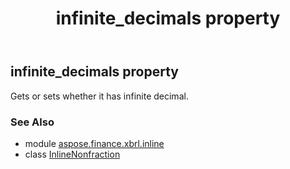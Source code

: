 ﻿---
title: infinite_decimals property
second_title: Aspose.Finance for Python via .NET API References
description: 
type: docs
weight: 70
url: /python-net/aspose.finance.xbrl.inline/inlinenonfraction/infinite_decimals/
is_root: false
---

## infinite_decimals property


Gets or sets whether it has infinite decimal.

### See Also
* module [aspose.finance.xbrl.inline](../../)
* class [InlineNonfraction](/finance/python-net/aspose.finance.xbrl.inline/inlinenonfraction)
